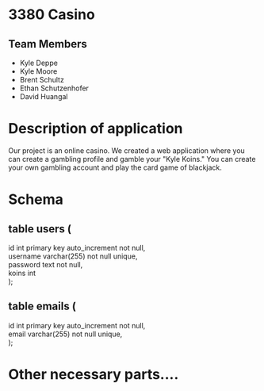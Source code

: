 # 3380 Casino

## Team Members
* Kyle Deppe
* Kyle Moore
* Brent Schultz
* Ethan Schutzenhofer
* David Huangal

# Description of application
Our project is an online casino. We created a web application where you can create a gambling profile and gamble your "Kyle Koins."
You can create your own gambling account and play the card game of blackjack. 
# Schema
## table users (
id int primary key auto_increment not null,  
username varchar(255) not null unique,  
password text not null,  
koins int  
);

## table emails (
id int primary key auto_increment not null,  
email varchar(255) not null unique,  
);

# Other necessary parts....
